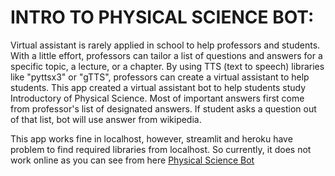 # INTRO TO PHYSICAL SCIENCE BOT:

Virtual assistant is rarely applied in school to help professors and students.
With a little effort, professors can tailor a list of questions and answers for a specific topic, a lecture, or a chapter.
By using TTS (text to speech) libraries like "pyttsx3" or "gTTS", professors can create a virtual assistant to help students.
This app created a virtual assistant bot to help students study Introductory of Physical Science.
Most of important answers first come from professor's list of designated answers. If student asks a question out of that list, bot will use answer from wikipedia.

This app works fine in localhost, however, streamlit and heroku have problem to find required libraries from localhost. So currently, it does not work online as 
you can see from here [Physical Science Bot](https://share.streamlit.io/3jcn/intro-physical-science-bot/main/main.py)

